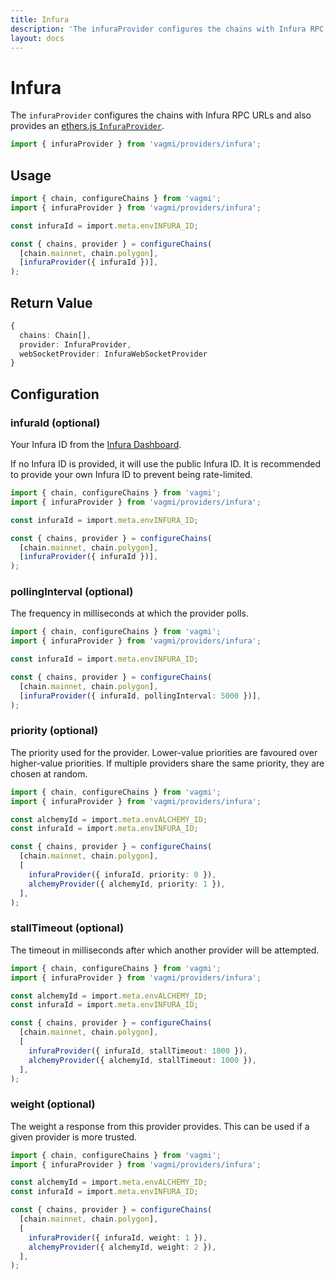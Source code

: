 ```yaml
---
title: Infura
description: 'The infuraProvider configures the chains with Infura RPC URLs and also provides an ethers.js InfuraProvider.'
layout: docs
---
```


# Infura

The `infuraProvider` configures the chains with Infura RPC URLs and also provides an [ethers.js `InfuraProvider`](https://docs.ethers.io/v5/api/providers/api-providers/#InfuraProvider).

```ts
import { infuraProvider } from 'vagmi/providers/infura';
```

## Usage

```ts
import { chain, configureChains } from 'vagmi';
import { infuraProvider } from 'vagmi/providers/infura';

const infuraId = import.meta.envINFURA_ID;

const { chains, provider } = configureChains(
  [chain.mainnet, chain.polygon],
  [infuraProvider({ infuraId })],
);
```

## Return Value

```ts
{
  chains: Chain[],
  provider: InfuraProvider,
  webSocketProvider: InfuraWebSocketProvider
}
```

## Configuration

### infuraId (optional)

Your Infura ID from the [Infura Dashboard](https://infura.io/login).

If no Infura ID is provided, it will use the public Infura ID. It is recommended to provide your own Infura ID to prevent being rate-limited.

```ts {8}
import { chain, configureChains } from 'vagmi';
import { infuraProvider } from 'vagmi/providers/infura';

const infuraId = import.meta.envINFURA_ID;

const { chains, provider } = configureChains(
  [chain.mainnet, chain.polygon],
  [infuraProvider({ infuraId })],
);
```

### pollingInterval (optional)

The frequency in milliseconds at which the provider polls.

```ts {8}
import { chain, configureChains } from 'vagmi';
import { infuraProvider } from 'vagmi/providers/infura';

const infuraId = import.meta.envINFURA_ID;

const { chains, provider } = configureChains(
  [chain.mainnet, chain.polygon],
  [infuraProvider({ infuraId, pollingInterval: 5000 })],
);
```

### priority (optional)

The priority used for the provider. Lower-value priorities are favoured over higher-value priorities. If multiple providers share the same priority, they are chosen at random.

```ts {10-11}
import { chain, configureChains } from 'vagmi';
import { infuraProvider } from 'vagmi/providers/infura';

const alchemyId = import.meta.envALCHEMY_ID;
const infuraId = import.meta.envINFURA_ID;

const { chains, provider } = configureChains(
  [chain.mainnet, chain.polygon],
  [
    infuraProvider({ infuraId, priority: 0 }),
    alchemyProvider({ alchemyId, priority: 1 }),
  ],
);
```

### stallTimeout (optional)

The timeout in milliseconds after which another provider will be attempted.

```ts {10-11}
import { chain, configureChains } from 'vagmi';
import { infuraProvider } from 'vagmi/providers/infura';

const alchemyId = import.meta.envALCHEMY_ID;
const infuraId = import.meta.envINFURA_ID;

const { chains, provider } = configureChains(
  [chain.mainnet, chain.polygon],
  [
    infuraProvider({ infuraId, stallTimeout: 1000 }),
    alchemyProvider({ alchemyId, stallTimeout: 1000 }),
  ],
);
```

### weight (optional)

The weight a response from this provider provides. This can be used if a given provider is more trusted.

```ts {10-11}
import { chain, configureChains } from 'vagmi';
import { infuraProvider } from 'vagmi/providers/infura';

const alchemyId = import.meta.envALCHEMY_ID;
const infuraId = import.meta.envINFURA_ID;

const { chains, provider } = configureChains(
  [chain.mainnet, chain.polygon],
  [
    infuraProvider({ infuraId, weight: 1 }),
    alchemyProvider({ alchemyId, weight: 2 }),
  ],
);
```
